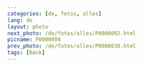 ```yaml
---
categories: [de, fotos, alles]
lang: de
layout: photo
next_photo: /de/fotos/alles/P0000002.html
picname: P0000004
prev_photo: /de/fotos/alles/P0000030.html
tags: [Bank]
---
```

